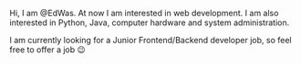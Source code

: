 Hi, I am @EdWas.
At now I am interested in web development.
I am also interested in Python, Java, computer hardware and system administration.

I am currently looking for a Junior Frontend/Backend developer job, so feel free to offer a job 😉
